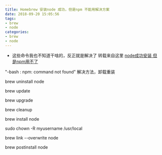 ```yaml
---
title: Homebrew 安装node 成功，但是npm 不能用解决方案
date: 2018-09-20 15:05:56
tags:
- brew
- node
categories:
- brew
- node
---
```


- 这些命令我也不知道干啥的，反正就是解决了 转载来自这里 <a href="https://www.jianshu.com/p/0b681b53f61d">node成功安装 但是npm用不了</a>


"-bash : npm: command not found" 解决方法，卸载重装

brew uninstall node

brew update

brew upgrade

brew cleanup

brew install node

sudo chown -R myusername /usr/local

brew link --overwrite node

brew postinstall node